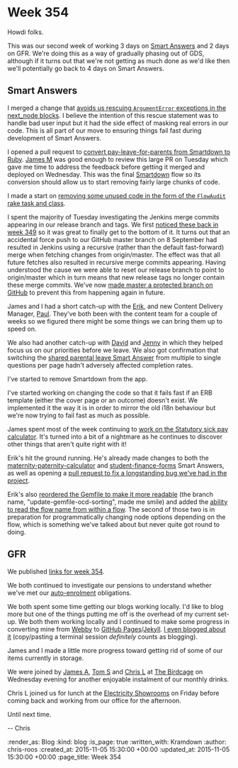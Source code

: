 Week 354
========

Howdi folks.

This was our second week of working 3 days on [Smart Answers][smart-answers] and 2 days on GFR. We're doing this as a way of gradually phasing out of GDS, although if it turns out that we're not getting as much done as we'd like then we'll potentially go back to 4 days on Smart Answers.

## Smart Answers

I merged a change that [avoids us rescuing `ArgumentError` exceptions in the next_node blocks][pr-2032]. I believe the intention of this rescue statement was to handle bad user input but it had the side effect of masking real errors in our code. This is all part of our move to ensuring things fail fast during development of Smart Answers.

I opened a pull request to [convert pay-leave-for-parents from Smartdown to Ruby][pr-2035]. [James M][james-mead] was good enough to review this large PR on Tuesday which gave me time to address the feedback before getting it merged and deployed on Wednesday. This was the final [Smartdown][smartdown] flow so its conversion should allow us to start removing fairly large chunks of code.

I made a start on [removing some unused code in the form of the `FlowAudit` rake task and class][pr-2034].

I spent the majority of Tuesday investigating the Jenkins merge commits appearing in our release branch and tags. We first [noticed these back in week 349][week-349-jenkins-merge-commits] so it was great to finally get to the bottom of it. It turns out that an accidental force push to our GitHub master branch on 8 September had resulted in Jenkins using a recursive (rather than the default fast-forward) merge when fetching changes from origin/master. The effect was that all future fetches also resulted in recursive merge commits appearing. Having understood the cause we were able to reset our release branch to point to origin/master which in turn means that new release tags no longer contain these merge commits. We've now [made master a protected branch on GitHub][github-protected-branches] to prevent this from happening again in future.

James and I had a short catch-up with the [Erik][erik-eide], and new Content Delivery Manager, [Paul][paul-heron]. They've both been with the content team for a couple of weeks so we figured there might be some things we can bring them up to speed on.

We also had another catch-up with [David][david-singleton] and [Jenny][jenny-duckett] in which they helped focus us on our priorities before we leave. We also got confirmation that switching the [shared parental leave Smart Answer][pay-leave-for-parents] from multiple to single questions per page hadn't adversely affected completion rates.

I've started to remove Smartdown from the app.

I've started working on changing the code so that it fails fast if an ERB template (either the cover page or an outcome) doesn't exist. We implemented it the way it is in order to mirror the old i18n behaviour but we're now trying to fail fast as much as possible.

James spent most of the week continuing to [work on the Statutory sick pay calculator][pr-2031]. It's turned into a bit of a nightmare as he continues to discover other things that aren't quite right with it!

Erik's hit the ground running. He's already made changes to both the [maternity-paternity-calculator][pr-2040] and [student-finance-forms][pr-2036] Smart Answers, as well as opening a [pull request to fix a longstanding bug we've had in the project][pr-2041].

Erik's also [reordered the Gemfile to make it more readable][pr-2037] (the branch name, "update-gemfile-ocd-sorting", made me smile) and added the [ability to read the flow name from within a flow][pr-2039]. The second of those two is in preparation for programmatically changing node options depending on the flow, which is something we've talked about but never quite got round to doing.

## GFR

We published [links for week 354][week-354-links].

We both continued to investigate our pensions to understand whether we've met our [auto-enrolment][tpr-auto-enrolment] obligations.

We both spent some time getting our blogs working locally. I'd like to blog more but one of the things putting me off is the overhead of my current set-up. We both them working locally and I continued to make some progress in converting mine from [Webby][webby] to [GitHub Pages][github-pages]/[Jekyll][jekyll]. [I even blogged about it][chrisroos-blog-post] (copy/pasting a terminal session _definitely_ counts as blogging).

James and I made a little more progress toward getting rid of some of our items currently in storage.

We were joined by [James A][james-adam], [Tom S][tom-stuart] and [Chris L][chris-lowis] at [The Birdcage][the-birdcage] on Wednesday evening for another enjoyable instalment of our monthly drinks.

Chris L joined us for lunch at the [Electricity Showrooms][electicity-showrooms] on Friday before coming back and working from our office for the afternoon.

Until next time.

-- Chris

[chris-lowis]: http://blog.chrislowis.co.uk/
[chrisroos-blog-post]: http://chrisroos.co.uk/blog/2015-10-29-getting-my-webby-powered-website-running-on-mac-os-x-el-capitan
[david-singleton]: http://dsingleton.co.uk/
[electicity-showrooms]: http://www.electricityshowrooms.com/
[erik-eide]: https://github.com/erik-eide
[github-pages]: https://pages.github.com/
[github-protected-branches]: https://help.github.com/articles/about-protected-branches/
[james-adam]: http://lazyatom.com/
[james-mead]: /james-mead
[jekyll]: https://jekyllrb.com/
[jenny-duckett]: https://twitter.com/jenny_duckett
[paul-heron]: http://worldofpablo.com/
[pay-leave-for-parents]: https://www.gov.uk/pay-leave-for-parents
[pr-2031]: https://github.com/alphagov/smart-answers/pull/2031
[pr-2032]: https://github.com/alphagov/smart-answers/pull/2032
[pr-2035]: https://github.com/alphagov/smart-answers/pull/2035
[pr-2034]: https://github.com/alphagov/smart-answers/pull/2034
[pr-2036]: https://github.com/alphagov/smart-answers/pull/2036
[pr-2037]: https://github.com/alphagov/smart-answers/pull/2037
[pr-2039]: https://github.com/alphagov/smart-answers/pull/2039
[pr-2040]: https://github.com/alphagov/smart-answers/pull/2040
[pr-2041]: https://github.com/alphagov/smart-answers/pull/2041
[smart-answers]: https://github.com/alphagov/smart-answers
[smartdown]: https://github.com/alphagov/smartdown
[the-birdcage]: http://drafthouse.co.uk/
[tom-stuart]: http://codon.com/
[tpr-auto-enrolment]: http://www.thepensionsregulator.gov.uk/employers.aspx
[webby]: https://github.com/TwP/webby
[week-354-links]: /week-354-links
[week-349-jenkins-merge-commits]: /week-349#other-changes

:render_as: Blog
:kind: blog
:is_page: true
:written_with: Kramdown
:author: chris-roos
:created_at: 2015-11-05 15:30:00 +00:00
:updated_at: 2015-11-05 15:30:00 +00:00
:page_title: Week 354

